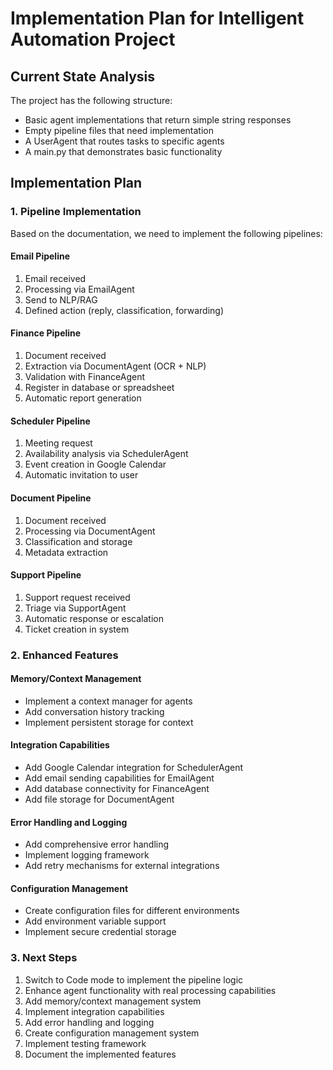 # Implementation Plan for Intelligent Automation Project

## Current State Analysis

The project has the following structure:
- Basic agent implementations that return simple string responses
- Empty pipeline files that need implementation
- A UserAgent that routes tasks to specific agents
- A main.py that demonstrates basic functionality

## Implementation Plan

### 1. Pipeline Implementation

Based on the documentation, we need to implement the following pipelines:

#### Email Pipeline
1. Email received
2. Processing via EmailAgent
3. Send to NLP/RAG
4. Defined action (reply, classification, forwarding)

#### Finance Pipeline
1. Document received
2. Extraction via DocumentAgent (OCR + NLP)
3. Validation with FinanceAgent
4. Register in database or spreadsheet
5. Automatic report generation

#### Scheduler Pipeline
1. Meeting request
2. Availability analysis via SchedulerAgent
3. Event creation in Google Calendar
4. Automatic invitation to user

#### Document Pipeline
1. Document received
2. Processing via DocumentAgent
3. Classification and storage
4. Metadata extraction

#### Support Pipeline
1. Support request received
2. Triage via SupportAgent
3. Automatic response or escalation
4. Ticket creation in system

### 2. Enhanced Features

#### Memory/Context Management
- Implement a context manager for agents
- Add conversation history tracking
- Implement persistent storage for context

#### Integration Capabilities
- Add Google Calendar integration for SchedulerAgent
- Add email sending capabilities for EmailAgent
- Add database connectivity for FinanceAgent
- Add file storage for DocumentAgent

#### Error Handling and Logging
- Add comprehensive error handling
- Implement logging framework
- Add retry mechanisms for external integrations

#### Configuration Management
- Create configuration files for different environments
- Add environment variable support
- Implement secure credential storage

### 3. Next Steps

1. Switch to Code mode to implement the pipeline logic
2. Enhance agent functionality with real processing capabilities
3. Add memory/context management system
4. Implement integration capabilities
5. Add error handling and logging
6. Create configuration management system
7. Implement testing framework
8. Document the implemented features